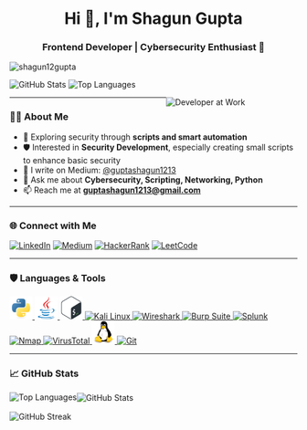 <h1 align="center">Hi 👋, I'm Shagun Gupta</h1>
<h3 align="center">Frontend Developer | Cybersecurity Enthusiast 🔐</h3>

<p align="left">
  <img src="https://komarev.com/ghpvc/?username=shagun12gupta&label=Profile%20views&color=0e75b6&style=flat" alt="shagun12gupta" />
</p>
<p align="left">
  <img src="https://github-readme-stats.vercel.app/api?username=shagun12gupta&show_icons=true&theme=vue&hide_border=true" alt="GitHub Stats" />
  <img src="https://github-readme-stats.vercel.app/api/top-langs/?username=shagun12gupta&layout=compact&theme=vue&hide_border=true" alt="Top Languages" />
</p>


<img align="right" alt="Developer at Work" width="230" src="https://cdn.dribbble.com/users/1059583/screenshots/4171367/coding-freak.gif">

---

### 👨‍💻 About Me

- 🔐 Exploring security through **scripts and smart automation**
- 🛡️ Interested in **Security Development**, especially creating small scripts to enhance basic security
- 📝 I write on Medium: [@guptashagun1213](https://medium.com/@guptashagun1213)
- 💬 Ask me about **Cybersecurity, Scripting, Networking, Python**
- 📫 Reach me at **guptashagun1213@gmail.com**

---

### 🌐 Connect with Me

[![LinkedIn](https://img.shields.io/badge/LinkedIn-blue?style=flat&logo=linkedin)](https://linkedin.com/in/shagun-gupta-85163a221)
[![Medium](https://img.shields.io/badge/Medium-000000?style=flat&logo=medium)](https://medium.com/@guptashagun1213)
[![HackerRank](https://img.shields.io/badge/HackerRank-2EC866?style=flat&logo=hackerrank)](https://www.hackerrank.com/guptashagun1213)
[![LeetCode](https://img.shields.io/badge/LeetCode-FFA116?style=flat&logo=leetcode)](https://www.leetcode.com/guptashagun1213)

---

### 🛡️ Languages & Tools

<p align="left"> <!-- Programming & Scripting --> <a href="https://www.python.org" target="_blank" rel="noreferrer"> 
<img src="https://raw.githubusercontent.com/devicons/devicon/master/icons/python/python-original.svg" alt="Python" width="40" height="40"/> </a> <a href="https://www.java.com" target="_blank" rel="noreferrer"> <img src="https://raw.githubusercontent.com/devicons/devicon/master/icons/java/java-original.svg" alt="Java" width="40" height="40"/> </a> <a href="https://www.gnu.org/software/bash/" target="_blank" rel="noreferrer"> <img src="https://raw.githubusercontent.com/devicons/devicon/master/icons/bash/bash-original.svg" alt="Bash" width="40" height="40"/> </a> <!-- Security Tools --> <a href="https://www.kali.org/" target="_blank" rel="noreferrer"> <img src="https://upload.wikimedia.org/wikipedia/commons/2/2d/Kali-dragon-icon.svg" alt="Kali Linux" width="40" height="40"/> </a> <a href="https://www.wireshark.org/" target="_blank" rel="noreferrer"> <img src="https://upload.wikimedia.org/wikipedia/commons/e/e9/Wireshark_Logo.svg" alt="Wireshark" width="40" height="40"/> </a> <a href="https://portswigger.net/burp" target="_blank" rel="noreferrer"> <img src="https://seeklogo.com/images/B/burp-suite-logo-92D1D4FA8C-seeklogo.com.png" alt="Burp Suite" width="40" height="40"/> </a> <a href="https://www.splunk.com/" target="_blank" rel="noreferrer"> <img src="https://upload.wikimedia.org/wikipedia/en/8/8c/Splunk_logo.svg" alt="Splunk" width="60" height="30"/> </a> <a href="https://nmap.org/" target="_blank" rel="noreferrer"> <img src="https://nmap.org/images/nmap-logo-256x256.png" alt="Nmap" width="40" height="40"/> </a> <a href="https://www.virustotal.com/" target="_blank" rel="noreferrer"> <img src="https://www.virustotal.com/static/images/favicon-32x32.png" alt="VirusTotal" width="32" height="32"/> </a> <!-- OS & Version Control --> <a href="https://www.linux.org/" target="_blank" rel="noreferrer"> <img src="https://raw.githubusercontent.com/devicons/devicon/master/icons/linux/linux-original.svg" alt="Linux" width="40" height="40"/> </a> <a href="https://git-scm.com/" target="_blank" rel="noreferrer"> <img src="https://www.vectorlogo.zone/logos/git-scm/git-scm-icon.svg" alt="Git" width="40" height="40"/> </a> </p>

---

### 📈 GitHub Stats

<p>
  <img align="left" src="https://github-readme-stats.vercel.app/api/top-langs/?username=shagun12gupta&layout=compact" alt="Top Languages" />
</p>

<p>
  <img align="center" src="https://github-readme-stats.vercel.app/api?username=shagun12gupta&show_icons=true" alt="GitHub Stats" />
</p>

<p>
  <img align="center" src="https://github-readme-streak-stats.herokuapp.com/?user=shagun12gupta" alt="GitHub Streak" />
</p>

